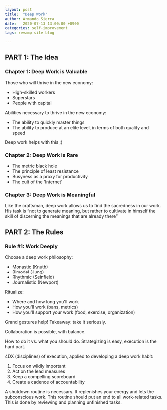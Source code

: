 ```yaml
---
layout: post
title:  "Deep Work"
author: Armando Sierra
date:   2020-07-13 13:00:00 +0900
categories: self-improvement
tags: revamp site blog

---
```



## PART 1: The Idea
### Chapter 1: Deep Work is Valuable
Those who will thrive in the new economy:
* High-skilled workers
* Superstars
* People with capital

Abilities necessary to thrive in the new economy:
* The ability to quickly master things
* The ability to produce at an elite level, in terms of both quality and speed

Deep work helps with this ;)

### Chapter 2: Deep Work is Rare
* The metric black hole
* The principle of least resistance
* Busyness as a proxy for productivity
* The cult of the 'Internet'

### Chapter 3: Deep Work is Meaningful
Like the craftsman, deep work allows us to find the sacredness in our work.
His task is “not to generate meaning, but rather to cultivate in himself the skill of discerning the meanings that are already there”

## PART 2: The Rules
### Rule #1: Work Deeply
Choose a deep work philosophy:
* Monastic (Knuth)
* Bimodel (Jung)
* Rhythmic (Seinfield)
* Journalistic (Newport)

Ritualize:
* Where and how long you'll work 
* How you'll work (bans, metrics)
* How you'll support your work (food, exercise, organization)

Grand gestures help! Takeaway: take it seriously.

Collaboration is possible, with balance.

How to do it vs. what you should do.
Strategizing is easy, execution is the hard part.

4DX (disciplines) of execution, applied to developing a deep work habit:
1. Focus on wildly important
2. Act on the lead measures
3. Keep a compelling scoreboard
4. Create a cadence of accountability

A shutdown routine is necessary.
It replenishes your energy and lets the subconscious work.
This routine should put an end to all work-related tasks.
This is done by reviewing and planning unfinished tasks.
